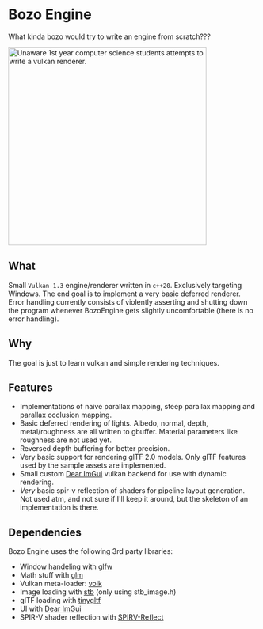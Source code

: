 # Bozo Engine
What kinda bozo would try to write an engine from scratch???

<img src="https://cdn.discordapp.com/attachments/707920399752626247/1123779412769386619/vulkan_unaware.png" alt="Unaware 1st year computer science students attempts to write a vulkan renderer." width="400">

## What
Small `Vulkan 1.3` engine/renderer written in `c++20`. Exclusively targeting Windows. The end goal is to implement a very basic deferred renderer. Error handling currently consists of violently asserting and shutting down the program whenever BozoEngine gets slightly uncomfortable (there is no error handling).

## Why
The goal is just to learn vulkan and simple rendering techniques.

## Features
- Implementations of naive parallax mapping, steep parallax mapping and parallax occlusion mapping.
- Basic deferred rendering of lights. Albedo, normal, depth, metal/roughness are all written to gbuffer. Material parameters like roughness are not used yet.
- Reversed depth buffering for better precision.
- Very basic support for rendering glTF 2.0 models. Only glTF features used by the sample assets are implemented.
- Small custom [Dear ImGui](https://github.com/ocornut/imgui) vulkan backend for use with dynamic rendering.
- *Very* basic spir-v reflection of shaders for pipeline layout generation. Not used atm, and not sure if I'll keep it around, but the skeleton of an implementation is there.

## Dependencies
Bozo Engine uses the following 3rd party libraries:
- Window handeling with [glfw](https://github.com/glfw/glfw)
- Math stuff with [glm](https://github.com/g-truc/glm)
- Vulkan meta-loader: [volk](https://github.com/zeux/volk)
- Image loading with [stb](https://github.com/nothings/stb) (only using stb_image.h)
- glTF loading with [tinygltf](https://github.com/syoyo/tinygltf)
- UI with [Dear ImGui](https://github.com/ocornut/imgui)
- SPIR-V shader reflection with [SPIRV-Reflect](https://github.com/KhronosGroup/SPIRV-Reflect)
